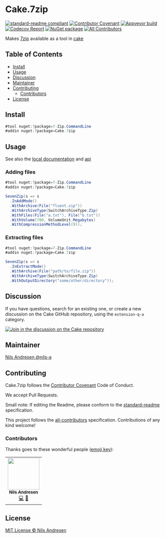 # Cake.7zip

[![standard-readme compliant][]][standard-readme]
[![Contributor Covenant][contrib-covenantimg]][contrib-covenant]
[![Appveyor build][appveyorimage]][appveyor]
[![Codecov Report][codecovimage]][codecov]
[![NuGet package][nugetimage]][nuget]
[![All Contributors][all-contributors-badge]](#contributors)

Makes [7zip](https://7-zip.org/) available as a tool in [cake](https://cakebuild.net/)

## Table of Contents

- [Install](#install)
- [Usage](#usage)
- [Discussion](#discussion)
- [Maintainer](#maintainer)
- [Contributing](#contributing)
  - [Contributors](#contributors)
- [License](#license)

## Install

```cs
#tool nuget:?package=7-Zip.CommandLine
#addin nuget:?package=Cake.7zip
```

## Usage

See also the [local documentation][documentation] and [api][api]

### Adding files

```cs
#tool nuget:?package=7-Zip.CommandLine
#addin nuget:?package=Cake.7zip

SevenZip(s => s
  .InAddMode()
  .WithArchive(File("fluent.zip"))
  .WithArchiveType(SwitchArchiveType.Zip)
  .WithFiles(File("a.txt"), File("b.txt"))
  .WithVolume(700, VolumeUnit.Megabytes)
  .WithCompressionMethodLevel(9));
```

### Extracting files

```cs
#tool nuget:?package=7-Zip.CommandLine
#addin nuget:?package=Cake.7zip

SevenZip(s => s
  .InExtractMode()
  .WithArchive(File("path/to/file.zip"))
  .WithArchiveType(SwitchArchiveType.Zip)
  .WithOutputDirectory("some/other/directory"));
```

## Discussion

If you have questions, search for an existing one, or create a new discussion on the Cake GitHub repository, using the `extension-q-a` category.

[![Join in the discussion on the Cake repository](https://img.shields.io/badge/GitHub-Discussions-green?logo=github)](https://github.com/cake-build/cake/discussions)

## Maintainer

[Nils Andresen @nils-a][maintainer]

## Contributing

Cake.7zip follows the [Contributor Covenant][contrib-covenant] Code of Conduct.

We accept Pull Requests.

Small note: If editing the Readme, please conform to the [standard-readme][] specification.

This project follows the [all-contributors][] specification. Contributions of any kind welcome!

### Contributors

Thanks goes to these wonderful people ([emoji key][emoji-key]):

<!-- ALL-CONTRIBUTORS-LIST:START - Do not remove or modify this section -->
<!-- prettier-ignore-start -->
<!-- markdownlint-disable -->
<table>
  <tr>
    <td align="center"><a href="http://www.nils-andresen.de/"><img src="https://avatars3.githubusercontent.com/u/349188?v=4?s=100" width="100px;" alt=""/><br /><sub><b>Nils Andresen</b></sub></a><br /><a href="https://github.com/cake-contrib/Cake.7zip/commits?author=nils-a" title="Code">💻</a> <a href="https://github.com/cake-contrib/Cake.7zip/commits?author=nils-a" title="Documentation">📖</a></td>
  </tr>
</table>

<!-- markdownlint-restore -->
<!-- prettier-ignore-end -->
<!-- ALL-CONTRIBUTORS-LIST:END -->

## License

[MIT License © Nils Andresen][license]

[all-contributors]: https://github.com/all-contributors/all-contributors
[all-contributors-badge]: https://img.shields.io/github/all-contributors/cake-contrib/cake.7zip/develop?&style=flat-square
[appveyor]: https://ci.appveyor.com/project/cakecontrib/cake-7zip
[appveyorimage]: https://img.shields.io/appveyor/ci/cakecontrib/cake-7zip.svg?logo=appveyor&style=flat-square
[codecov]: https://codecov.io/gh/cake-contrib/Cake.7zip
[codecovimage]: https://img.shields.io/codecov/c/github/cake-contrib/Cake.7zip.svg?logo=codecov&style=flat-square
[contrib-covenant]: https://www.contributor-covenant.org/version/2/0/code_of_conduct/
[contrib-covenantimg]: https://img.shields.io/badge/Contributor%20Covenant-v2.0%20adopted-ff69b4.svg
[emoji-key]: https://allcontributors.org/docs/en/emoji-key
[maintainer]: https://github.com/nils-a
[nuget]: https://nuget.org/packages/Cake.7zip
[nugetimage]: https://img.shields.io/nuget/v/Cake.7zip.svg?logo=nuget&style=flat-square
[license]: LICENSE.txt
[standard-readme]: https://github.com/RichardLitt/standard-readme
[standard-readme compliant]: https://img.shields.io/badge/readme%20style-standard-brightgreen.svg?style=flat-square
[documentation]: https://cake-contrib.github.io/Cake.7zip/
[api]: https://cakebuild.net/api/Cake.SevenZip/